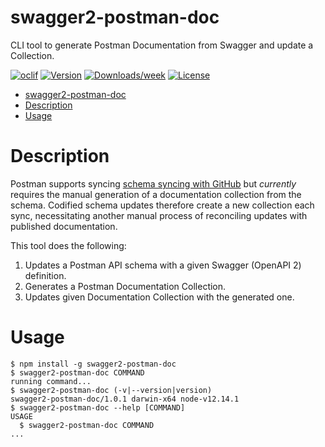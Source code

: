 # swagger2-postman-doc

CLI tool to generate Postman Documentation from Swagger and update a Collection.

[![oclif](https://img.shields.io/badge/cli-oclif-brightgreen.svg)](https://oclif.io)
[![Version](https://img.shields.io/npm/v/swagger2-postman-doc.svg)](https://npmjs.org/package/swagger2-postman-doc)
[![Downloads/week](https://img.shields.io/npm/dw/swagger2-postman-doc.svg)](https://npmjs.org/package/swagger2-postman-doc)
[![License](https://img.shields.io/npm/l/swagger2-postman-doc.svg)](https://github.com/auzwang/swagger2-postman-doc/blob/master/package.json)

<!-- toc -->

- [swagger2-postman-doc](#swagger2-postman-doc)
- [Description](#description)
- [Usage](#usage)
<!-- tocstop -->

# Description

<!-- description -->

Postman supports syncing [schema syncing with GitHub](https://learning.postman.com/docs/integrations/available-integrations/github/#syncing-your-api-schemas-on-github)
but _currently_ requires the manual generation of a documentation collection from the
schema. Codified schema updates therefore create a new collection each sync, necessitating
another manual process of reconciling updates with published documentation.

This tool does the following:

1. Updates a Postman API schema with a given Swagger (OpenAPI 2) definition.
2. Generates a Postman Documentation Collection.
3. Updates given Documentation Collection with the generated one.

<!-- descriptionstop -->

# Usage

<!-- usage -->

```sh-session
$ npm install -g swagger2-postman-doc
$ swagger2-postman-doc COMMAND
running command...
$ swagger2-postman-doc (-v|--version|version)
swagger2-postman-doc/1.0.1 darwin-x64 node-v12.14.1
$ swagger2-postman-doc --help [COMMAND]
USAGE
  $ swagger2-postman-doc COMMAND
...
```

<!-- usagestop -->

